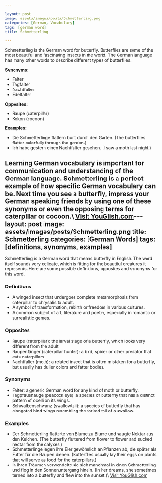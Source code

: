```yaml
---

layout: post
image: assets/images/posts/Schmetterling.png
categories: [German, Vocabulary]
tags: [german word]
title: Schmetterling

---
```


Schmetterling is the German word for butterfly. Butterflies are some of the most beautiful and fascinating insects in the world. The German language has many other words to describe different types of butterflies.

**Synonyms:**

- Falter
- Tagfalter
- Nachtfalter
- Edelfalter

**Opposites:**

- Raupe (caterpillar)
- Kokon (cocoon)

**Examples:**

- Die Schmetterlinge flattern bunt durch den Garten. (The butterflies flutter colorfully through the garden.)
- Ich habe gestern einen Nachtfalter gesehen. (I saw a moth last night.)

Learning German vocabulary is important for communication and understanding of the German language. Schmetterling is a perfect example of how specific German vocabulary can be. Next time you see a butterfly, impress your German speaking friends by using one of these synonyms or even the opposing terms for caterpillar or cocoon.\ <a id="yg-widget-0" class="youglish-widget" data-query="Schmetterling" data-lang="german" data-components="8412" data-auto-start="0" data-bkg-color="theme_light" data-title="How%20to%20pronounce%20Schmetterling%20in%20German"  rel="nofollow" href="https://youglish.com">Visit YouGlish.com</a><script async src="https://youglish.com/public/emb/widget.js" charset="utf-8"></script>---
layout: post
image: assets/images/posts/Schmetterling.png
title: Schmetterling
categories: [German Words]
tags: [definitions, synonyms, examples]
---

Schmetterling is a German word that means butterfly in English. The word itself sounds very delicate, which is fitting for the beautiful creatures it represents. Here are some possible definitions, opposites and synonyms for this word.

### Definitions

- A winged insect that undergoes complete metamorphosis from caterpillar to chrysalis to adult.
- A symbol of transformation, rebirth or freedom in various cultures.
- A common subject of art, literature and poetry, especially in romantic or surrealistic genres.

### Opposites

- Raupe (caterpillar): the larval stage of a butterfly, which looks very different from the adult.
- Raupenfänger (caterpillar hunter): a bird, spider or other predator that eats caterpillars.
- Nachtfalter (moth): a related insect that is often mistaken for a butterfly, but usually has duller colors and fatter bodies.

### Synonyms

- Falter: a generic German word for any kind of moth or butterfly.
- Tagpfauenauge (peacock eye): a species of butterfly that has a distinct pattern of ocelli on its wings.
- Schwalbenschwanz (swallowtail): a species of butterfly that has elongated hind wings resembling the forked tail of a swallow.

### Examples

- Der Schmetterling flatterte von Blume zu Blume und saugte Nektar aus den Kelchen. (The butterfly fluttered from flower to flower and sucked nectar from the calyxes.)
- Schmetterlinge legen ihre Eier gewöhnlich an Pflanzen ab, die später als Futter für die Raupen dienen. (Butterflies usually lay their eggs on plants that will serve as food for the caterpillars.)
- In ihren Träumen verwandelte sie sich manchmal in einen Schmetterling und flog in den Sonnenuntergang hinein. (In her dreams, she sometimes turned into a butterfly and flew into the sunset.)\ <a id="yg-widget-0" class="youglish-widget" data-query="Schmetterling" data-lang="german" data-components="8412" data-auto-start="0" data-bkg-color="theme_light" data-title="How%20to%20pronounce%20Schmetterling%20in%20German"  rel="nofollow" href="https://youglish.com">Visit YouGlish.com</a><script async src="https://youglish.com/public/emb/widget.js" charset="utf-8"></script>